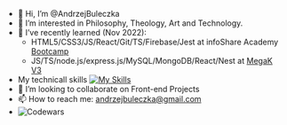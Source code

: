 - 👋 Hi, I’m @AndrzejBuleczka
- 👀 I’m interested in Philosophy, Theology, Art and Technology.
- 🌱 I’ve recently learned (Nov 2022):
    - HTML5/CSS3/JS/React/Git/TS/Firebase/Jest at infoShare Academy [Bootcamp](https://infoshareacademy.com/kurs/bootcamp-frontend/)
    - JS/TS/node.js/express.js/MySQL/MongoDB/React/Nest at [MegaK V3](https://www.megak.pl/)
- My technicall skills [![My Skills](https://skills.thijs.gg/icons?i=js,html,css,react,ts,git,firebase)](https://skills.thijs.gg)
- 💞️ I’m looking to collaborate on Front-end Projects
- 📫 How to reach me: andrzejbuleczka@gmail.com
- ![Codewars](https://www.codewars.com/users/AndrzejBuleczka/badges/small)

<!---
AndrzejBuleczka/AndrzejBuleczka is a ✨ special ✨ repository because its `README.md` (this file) appears on your GitHub profile.
You can click the Preview link to take a look at your changes.
--->
